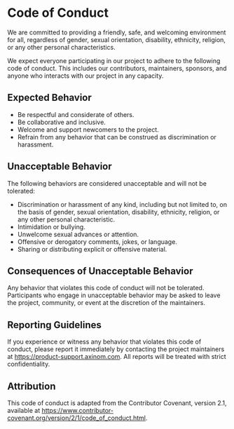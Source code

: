 # Code of Conduct

We are committed to providing a friendly, safe, and welcoming environment for
all, regardless of gender, sexual orientation, disability, ethnicity, religion,
or any other personal characteristics.

We expect everyone participating in our project to adhere to the following code
of conduct. This includes our contributors, maintainers, sponsors, and anyone
who interacts with our project in any capacity.

## Expected Behavior

- Be respectful and considerate of others.
- Be collaborative and inclusive.
- Welcome and support newcomers to the project.
- Refrain from any behavior that can be construed as discrimination or
  harassment.

## Unacceptable Behavior

The following behaviors are considered unacceptable and will not be tolerated:

- Discrimination or harassment of any kind, including but not limited to, on the
  basis of gender, sexual orientation, disability, ethnicity, religion, or any
  other personal characteristic.
- Intimidation or bullying.
- Unwelcome sexual advances or attention.
- Offensive or derogatory comments, jokes, or language.
- Sharing or distributing explicit or offensive material.

## Consequences of Unacceptable Behavior

Any behavior that violates this code of conduct will not be tolerated.
Participants who engage in unacceptable behavior may be asked to leave the
project, community, or event at the discretion of the maintainers.

## Reporting Guidelines

If you experience or witness any behavior that violates this code of conduct,
please report it immediately by contacting the project maintainers at
https://product-support.axinom.com. All reports will be treated with strict
confidentiality.

## Attribution

This code of conduct is adapted from the Contributor Covenant, version 2.1,
available at
https://www.contributor-covenant.org/version/2/1/code_of_conduct.html.
